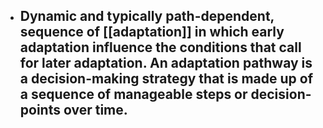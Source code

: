 - Dynamic and typically path-dependent, sequence of [[adaptation]] in which early adaptation influence the conditions that call for later adaptation. An adaptation pathway is a decision-making strategy that is made up of a sequence of manageable steps or decision-points over time.
	-